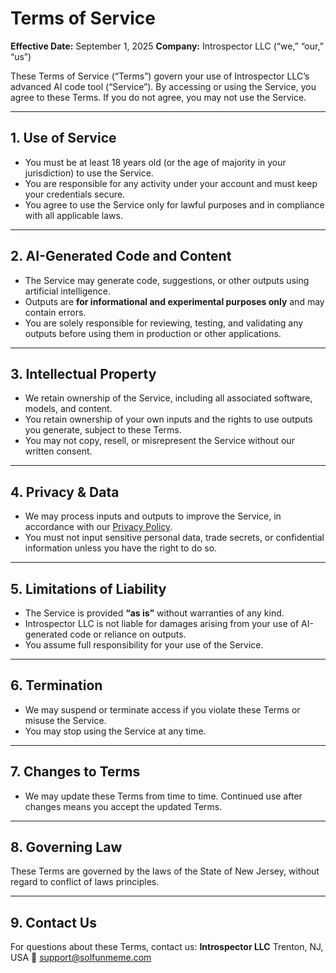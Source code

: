 # Terms of Service

**Effective Date:** September 1, 2025
**Company:** Introspector LLC (“we,” “our,” “us”)

These Terms of Service (“Terms”) govern your use of Introspector LLC’s advanced AI code tool (“Service”). By accessing or using the Service, you agree to these Terms. If you do not agree, you may not use the Service.

---

## 1. Use of Service

* You must be at least 18 years old (or the age of majority in your jurisdiction) to use the Service.
* You are responsible for any activity under your account and must keep your credentials secure.
* You agree to use the Service only for lawful purposes and in compliance with all applicable laws.

---

## 2. AI-Generated Code and Content

* The Service may generate code, suggestions, or other outputs using artificial intelligence.
* Outputs are **for informational and experimental purposes only** and may contain errors.
* You are solely responsible for reviewing, testing, and validating any outputs before using them in production or other applications.

---

## 3. Intellectual Property

* We retain ownership of the Service, including all associated software, models, and content.
* You retain ownership of your own inputs and the rights to use outputs you generate, subject to these Terms.
* You may not copy, resell, or misrepresent the Service without our written consent.

---

## 4. Privacy & Data

* We may process inputs and outputs to improve the Service, in accordance with our [Privacy Policy](#).
* You must not input sensitive personal data, trade secrets, or confidential information unless you have the right to do so.

---

## 5. Limitations of Liability

* The Service is provided **“as is”** without warranties of any kind.
* Introspector LLC is not liable for damages arising from your use of AI-generated code or reliance on outputs.
* You assume full responsibility for your use of the Service.

---

## 6. Termination

* We may suspend or terminate access if you violate these Terms or misuse the Service.
* You may stop using the Service at any time.

---

## 7. Changes to Terms

* We may update these Terms from time to time. Continued use after changes means you accept the updated Terms.

---

## 8. Governing Law

These Terms are governed by the laws of the State of New Jersey, without regard to conflict of laws principles.

---

## 9. Contact Us

For questions about these Terms, contact us:
**Introspector LLC**
Trenton, NJ, USA
📧 [support@solfunmeme.com](mailto:support@solfunmeme.com)


